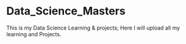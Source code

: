 # Data_Science_Masters
This is my Data Science Learning &amp; projects; Here I will upload all my learning and Projects.
